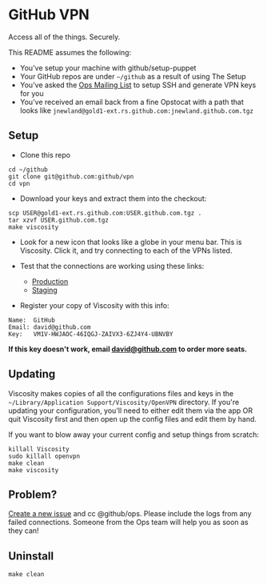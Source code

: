 # GitHub VPN

Access all of the things. Securely.

This README assumes the following:

* You've setup your machine with github/setup-puppet
* Your GitHub repos are under `~/github` as a result of using The Setup
* You've asked the [Ops Mailing List](mailto:ops@github.com) to setup SSH and generate VPN keys for you
* You've received an email back from a fine Opstocat with a path that looks like `jnewland@gold1-ext.rs.github.com:jnewland.github.com.tgz`

## Setup

* Clone this repo

```
cd ~/github
git clone git@github.com:github/vpn
cd vpn
```

* Download your keys and extract them into the checkout:

```
scp USER@gold1-ext.rs.github.com:USER.github.com.tgz .
tar xzvf USER.github.com.tgz
make viscosity
```

* Look for a new icon that looks like a globe in your menu bar. This is Viscosity. Click it, and try connecting to each of the VPNs listed.

* Test that the connections are working using these links:

  * [Production](http://aux1.rs.github.com:9292/)
  * [Staging](http://aux1.stg.github.com:9292/)

* Register your copy of Viscosity with this info:

```
Name:  GitHub
Email: david@github.com
Key:   VM1V-HWJAOC-46IQGJ-ZAIVX3-6ZJ4Y4-UBNVBY
```

**If this key doesn't work, email david@github.com to order more seats.**

## Updating

Viscosity makes copies of all the configurations files and keys in the
`~/Library/Application Support/Viscosity/OpenVPN` directory. If you're
updating your configuration, you'll need to either edit them via the
app OR quit Viscosity first and then open up the config files and edit them
by hand.

If you want to blow away your current config and setup things from scratch:

    killall Viscosity
    sudo killall openvpn
    make clean
    make viscosity

## Problem?

[Create a new issue](https://github.com/github/vpn/issues/new) and cc @github/ops.
Please include the logs from any failed connections. Someone from the Ops team
will help you as soon as they can!

## Uninstall

    make clean